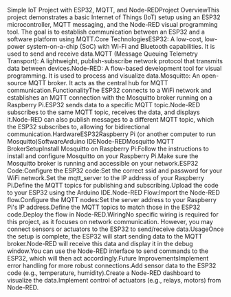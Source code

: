 Simple IoT Project with ESP32, MQTT, and Node-REDProject OverviewThis project demonstrates a basic Internet of Things (IoT) setup using an ESP32 microcontroller, MQTT messaging, and the Node-RED visual programming tool.  The goal is to establish communication between an ESP32 and a software platform using MQTT.Core TechnologiesESP32: A low-cost, low-power system-on-a-chip (SoC) with Wi-Fi and Bluetooth capabilities.  It is used to send and receive data.MQTT (Message Queuing Telemetry Transport): A lightweight, publish-subscribe network protocol that transmits data between devices.Node-RED: A flow-based development tool for visual programming.  It is used to process and visualize data.Mosquitto: An open-source MQTT broker. It acts as the central hub for MQTT communication.FunctionalityThe ESP32 connects to a WiFi network and establishes an MQTT connection with the Mosquitto broker running on a Raspberry Pi.ESP32 sends data to a specific MQTT topic.Node-RED subscribes to the same MQTT topic, receives the data, and displays it.Node-RED can also publish messages to a different MQTT topic, which the ESP32 subscribes to, allowing for bidirectional communication.HardwareESP32Raspberry Pi (or another computer to run Mosquitto)SoftwareArduino IDENode-REDMosquitto MQTT BrokerSetupInstall Mosquitto on Raspberry Pi:Follow the instructions to install and configure Mosquitto on your Raspberry Pi.Make sure the Mosquitto broker is running and accessible on your network.ESP32 Code:Configure the ESP32 code:Set the correct ssid and password for your WiFi network.Set the mqtt_server to the IP address of your Raspberry Pi.Define the MQTT topics for publishing and subscribing.Upload the code to your ESP32 using the Arduino IDE.Node-RED Flow:Import the Node-RED flow.Configure the MQTT nodes:Set the server address to your Raspberry Pi's IP address.Define the MQTT topics to match those in the ESP32 code.Deploy the flow in Node-RED.WiringNo specific wiring is required for this project, as it focuses on network communication.  However, you may connect sensors or actuators to the ESP32 to send/receive data.UsageOnce the setup is complete, the ESP32 will start sending data to the MQTT broker.Node-RED will receive this data and display it in the debug window.You can use the Node-RED interface to send commands to the ESP32, which will then act accordingly.Future ImprovementsImplement error handling for more robust connections.Add sensor data to the ESP32 code (e.g., temperature, humidity).Create a Node-RED dashboard to visualize the data.Implement control of actuators (e.g., relays, motors) from Node-RED.
